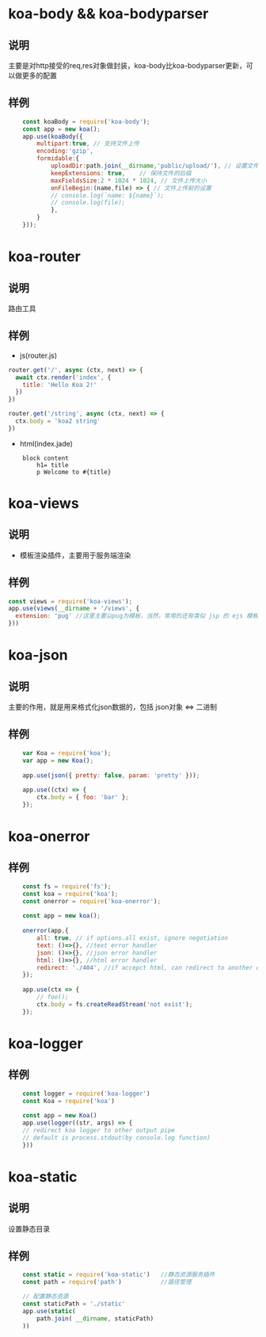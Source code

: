 # koa-body && koa-bodyparser  
## 说明
主要是对http接受的req,res对象做封装，koa-body比koa-bodyparser更新，可以做更多的配置
## 样例
``` js
    const koaBody = require('koa-body');
    const app = new koa();
    app.use(koaBody({
        multipart:true, // 支持文件上传
        encoding:'gzip',
        formidable:{
            uploadDir:path.join(__dirname,'public/upload/'), // 设置文件上传目录
            keepExtensions: true,    // 保持文件的后缀
            maxFieldsSize:2 * 1024 * 1024, // 文件上传大小
            onFileBegin:(name,file) => { // 文件上传前的设置
            // console.log(`name: ${name}`);
            // console.log(file);
            },
        }
    }));
```

# koa-router
## 说明
路由工具
## 样例
- js(router.js)
```  js
router.get('/', async (ctx, next) => {
  await ctx.render('index', {
    title: 'Hello Koa 2!'
  })
})

router.get('/string', async (ctx, next) => {
  ctx.body = 'koa2 string'
})
```
- html(index.jade)
``` jade
    block content
        h1= title
        p Welcome to #{title}
```

# koa-views
## 说明
- 模板渲染插件，主要用于服务端渲染
## 样例
```js
const views = require('koa-views');
app.use(views(__dirname + '/views', {
  extension: 'pug' //这里主要以pug为模板，当然，常用的还有类似 jsp 的 ejs 模板
}))

```

# koa-json
## 说明
主要的作用，就是用来格式化json数据的，包括 json对象 <=> 二进制
## 样例
```js
    var Koa = require('koa');
    var app = new Koa();
    
    app.use(json({ pretty: false, param: 'pretty' }));
    
    app.use((ctx) => {
        ctx.body = { foo: 'bar' };
    });
```

# koa-onerror
## 样例
```js
    const fs = require('fs');
    const koa = require('koa');
    const onerror = require('koa-onerror');
    
    const app = new koa();
    
    onerror(app,{
        all: true, // if options.all exist, ignore negotiation
        text: ()=>{}, //text error handler
        json: ()=>{}, //json error handler
        html: ()=>{}, //html error handler
        redirect: './404', //if accepct html, can redirect to another error page
    });
    
    app.use(ctx => {
        // foo();
        ctx.body = fs.createReadStream('not exist');
    });
```

# koa-logger
## 样例
``` js
    const logger = require('koa-logger')
    const Koa = require('koa')
    
    const app = new Koa()
    app.use(logger((str, args) => {
    // redirect koa logger to other output pipe
    // default is process.stdout(by console.log function)
    }))
```
# koa-static
## 说明
设置静态目录
## 样例
```js
    const static = require('koa-static')   //静态资源服务插件
    const path = require('path')           //路径管理

    // 配置静态资源
    const staticPath = './static'
    app.use(static(
        path.join( __dirname, staticPath)
    ))
```